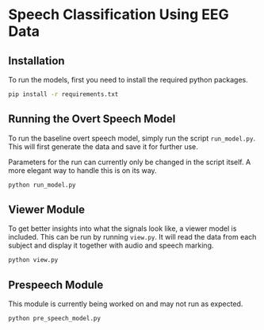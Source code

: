 # Speech Classification Using EEG Data

## Installation
To run the models, first you need to install the required python packages.

```bash
pip install -r requirements.txt
```

## Running the Overt Speech Model
To run the baseline overt speech model, simply run the script `run_model.py`. This will first generate the data and save it for further use. 

Parameters for the run can currently only be changed in the script itself. A more elegant way to handle this is on its way.

```bash
python run_model.py
```

## Viewer Module
To get better insights into what the signals look like, a viewer model is included. This can be run by running `view.py`. It will read the data from each subject and display it together with audio and speech marking.

```bash
python view.py
```

## Prespeech Module
This module is currently being worked on and may not run as expected.
```bash
python pre_speech_model.py
```